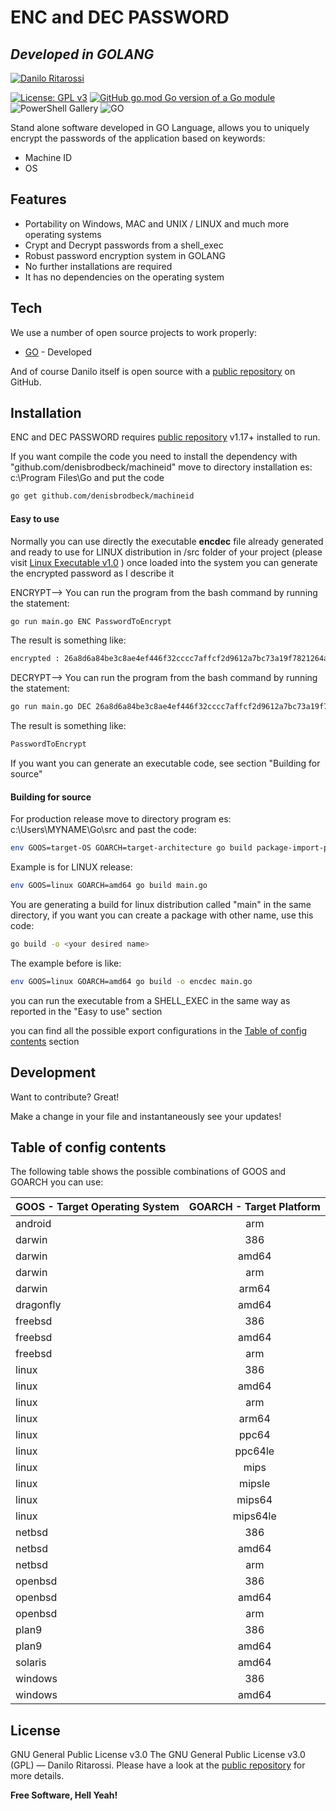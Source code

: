 # ENC and DEC PASSWORD
## _Developed in GOLANG_
[![Danilo Ritarossi](https://media-exp1.licdn.com/dms/image/C5116AQHnrgF1Z-9Wyg/profile-displaybackgroundimage-shrink_200_800/0/1516649190076?e=1644451200&v=beta&t=uejYUnxpt_2lERCRXybdRFr4cRf8mGSMx2Y27EkVNsw)](https://www.linkedin.com/in/daniloritarossi/)


[![License: GPL v3](https://img.shields.io/badge/license-MIT-green)](https://github.com/daniloritarossi/encanddendc/blob/main/LICENSE)
[![GitHub go.mod Go version of a Go module](https://img.shields.io/github/go-mod/go-version/gomods/athens.svg)](https://github.com/gomods/athens)
![PowerShell Gallery](https://img.shields.io/powershellgallery/p/DNS.1.1.1.1)
![GO](https://img.shields.io/static/v1?label=Version&message=1.0&color=<COLOR>)






Stand alone software developed in GO Language, allows you to uniquely encrypt the passwords of the application based on keywords:

- Machine ID
- OS

## Features

- Portability on Windows, MAC and UNIX / LINUX and much more operating systems 
- Crypt and Decrypt passwords from a shell_exec
- Robust password encryption system in GOLANG
- No further installations are required
- It has no dependencies on the operating system

## Tech

We use a number of open source projects to work properly:

- [GO] - Developed


And of course Danilo itself is open source with a [public repository][daniloritarossi] on GitHub.

## Installation

ENC and DEC PASSWORD requires [public repository][go] v1.17+ installed to run.

If you want compile the code you need to install the dependency with "github.com/denisbrodbeck/machineid"
move to directory installation es: c:\Program Files\Go and put the code

```sh
go get github.com/denisbrodbeck/machineid
```

#### Easy to use

Normally you can use directly the executable **encdec** file already generated and ready to use for LINUX distribution in /src folder of your project  (please visit [Linux Executable v1.0]  ) once loaded into the system you can generate the encrypted password as I describe it

ENCRYPT--> You can run the program from the bash command by running the statement:

```sh
go run main.go ENC PasswordToEncrypt
```

The result is something like:

```sh
encrypted : 26a8d6a84be3c8ae4ef446f32cccc7affcf2d9612a7bc73a19f7821264a8b0f64f
```

DECRYPT--> You can run the program from the bash command by running the statement:

```sh
go run main.go DEC 26a8d6a84be3c8ae4ef446f32cccc7affcf2d9612a7bc73a19f7821264a8b0f64f
```

The result is something like:

```sh
PasswordToEncrypt
```
If you want you can generate an executable code, see section "Building for source"

#### Building for source

For production release move to directory program es: c:\Users\MYNAME\Go\src and past the code:

```sh
env GOOS=target-OS GOARCH=target-architecture go build package-import-path
```

Example is for LINUX release:
```sh
env GOOS=linux GOARCH=amd64 go build main.go
```
You are generating a build for linux distribution called "main" in the same directory,
if you want you can create a package with other name, use this code:

```sh
go build -o <your desired name>
```
The example before is like:

```sh
env GOOS=linux GOARCH=amd64 go build -o encdec main.go 
```

you can run the executable from a SHELL_EXEC in the same way as reported in the "Easy to use" section

you can find all the possible export configurations in the [Table of config contents] section

## Development

Want to contribute? Great!

Make a change in your file and instantaneously see your updates!

## Table of config contents 

The following table shows the possible combinations of GOOS and GOARCH you can use:

| GOOS - Target Operating System       | GOARCH - Target Platform  |
| ------------------------------------ |:-------------------------:| 
|android	|arm|
|darwin	|386|
|darwin	|amd64|
|darwin	|arm|
|darwin	|arm64|
|dragonfly	|amd64|
|freebsd	|386|
|freebsd	|amd64|
|freebsd	|arm|
|linux	|386|
|linux	|amd64|
|linux	|arm|
|linux	|arm64|
|linux	|ppc64|
|linux	|ppc64le|
|linux	|mips|
|linux	|mipsle|
|linux	|mips64|
|linux	|mips64le|
|netbsd	|386|
|netbsd	|amd64|
|netbsd	|arm|
|openbsd	|386|
|openbsd	|amd64|
|openbsd	|arm|
|plan9	|386|
|plan9	|amd64|
|solaris	|amd64|
|windows	|386|
|windows	|amd64|	



## License

GNU General Public License v3.0
The GNU General Public License v3.0 (GPL) — Danilo Ritarossi. Please have a look at the [public repository][LICENSE.md] for more details.


**Free Software, Hell Yeah!**

   [daniloritarossi]: <https://github.com/daniloritarossi>
   [go]: <https://go.dev>   
   [LICENSE.md]: <https://github.com/daniloritarossi/encdec/blob/main/LICENSE>
   [Linux Executable v1.0]: <https://github.com/daniloritarossi/encanddendc/releases/tag/v1.0>
   [Table of config contents]: <https://github.com/daniloritarossi/encdec#table-of-config-contents>